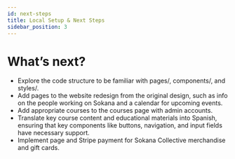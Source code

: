 ```yaml
---
id: next-steps
title: Local Setup & Next Steps
sidebar_position: 3
---
```


# What’s next?

- Explore the code structure to be familiar with pages/, components/, and styles/.
- Add pages to the website redesign from the original design, such as info on the people working on Sokana and a calendar for upcoming events. 
- Add appropriate courses to the courses page with admin accounts. 
- Translate key course content and educational materials into Spanish, ensuring that key components like buttons, navigation, and input fields have necessary support.
- Implement page and Stripe payment for Sokana Collective merchandise and gift cards. 
